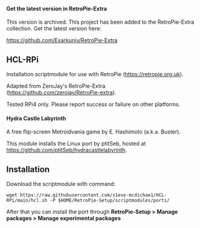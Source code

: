 #### Get the latest version in RetroPie-Extra
This version is archived. This project has been added to the RetroPie-Extra collection. Get the latest version here:

https://github.com/Exarkuniv/RetroPie-Extra

## HCL-RPi
Installation scriptmodule for use with RetroPie (https://retropie.org.uk).

Adapted from ZeroJay's RetroPie-Extra (https://github.com/zerojay/RetroPie-extra).

Tested RPi4 only. Please report success or failure on other platforms.

#### Hydra Castle Labyrinth
A free flip-screen Metroidvania game by E. Hashimoto (a.k.a. Buster).

This module installs the Linux port by ptitSeb, hosted at https://github.com/ptitSeb/hydracastlelabyrinth.

## Installation
Download the scriptmodule with command:

    wget https://raw.githubusercontent.com/s1eve-mcdichae1/HCL-RPi/main/hcl.sh -P $HOME/RetroPie-Setup/scriptmodules/ports/

After that you can install the port through **RetroPie-Setup > Manage packages > Manage experimental packages**
